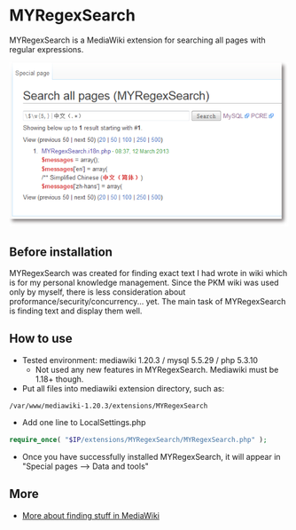 MYRegexSearch
=============

MYRegexSearch is a MediaWiki extension for searching all pages with regular
expressions. 

![screenshot](https://github.com/zackz/MYRegexSearch/raw/master/screenshot.png)

Before installation
-------------------

MYRegexSearch was created for finding exact text I had wrote in wiki which 
is for my personal knowledge management. Since the PKM wiki was used only by
myself, there is less consideration about proformance/security/concurrency... yet.
The main task of MYRegexSearch is finding text and display them well.

How to use
----------

* Tested environment: mediawiki 1.20.3 / mysql 5.5.29 / php 5.3.10
  * Not used any new features in MYRegexSearch. Mediawiki must be 1.18+ though.
* Put all files into mediawiki extension directory, such as:

```
/var/www/mediawiki-1.20.3/extensions/MYRegexSearch
```

* Add one line to LocalSettings.php

```php
require_once( "$IP/extensions/MYRegexSearch/MYRegexSearch.php" );
```

* Once you have successfully installed MYRegexSearch, it will appear in
"Special pages --> Data and tools"

More
----

* [More about finding stuff in MediaWiki](https://github.com/zackz/MYRegexSearch/wiki/More-about-finding-stuff-in-MediaWiki)

